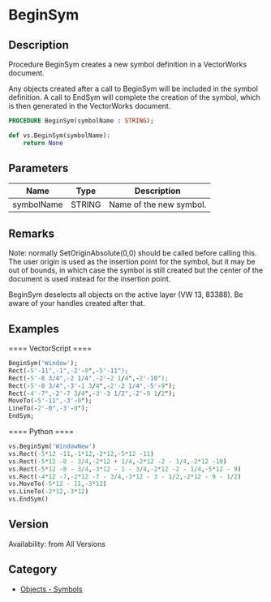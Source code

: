 # BeginSym

## Description
Procedure BeginSym creates a new symbol definition in a VectorWorks document. 

Any objects created after a call to BeginSym will be included in the symbol definition. A call to EndSym will complete the creation of the symbol, which is then generated in the VectorWorks document.

```pascal
PROCEDURE BeginSym(symbolName : STRING);
```

```python
def vs.BeginSym(symbolName):
    return None
```

## Parameters
|Name|Type|Description|
|---|---|---|
|symbolName|STRING|Name of the new symbol.|

## Remarks
Note: normally SetOriginAbsolute(0,0) should be called before calling this. The user origin is used as the insertion point for the symbol, but it may be out of bounds, in which case the symbol is still created but the center of the document is used instead for the insertion point.


BeginSym deselects all objects on the active layer (VW 13, 83388). Be aware of your handles created after that.

## Examples
==== VectorScript ====
```pascal
BeginSym('Window');
Rect(-5'-11",-1",-2'-0",-5'-11");
Rect(-5'-8 3/4",-2 1/4",-2'-2 1/4",-2'-10");
Rect(-5'-8 3/4",-3'-1 3/4",-2'-2 1/4",-5'-9");
Rect(-4'-7",-2'-7 3/4",-3'-3 1/2",-2'-9 1/2");
MoveTo(-5'-11",-3'-0");
LineTo(-2'-0",-3'-0");
EndSym;
```
==== Python ====
```python
vs.BeginSym('WindowNew')
vs.Rect(-5*12 -11,-1*12,-2*12,-5*12 -11)
vs.Rect(-5*12 -8 - 3/4,-2*12 + 1/4,-2*12 -2 - 1/4,-2*12 -10)
vs.Rect(-5*12 -8 - 3/4,-3*12 - 1 - 3/4,-2*12 -2 - 1/4,-5*12 - 9)
vs.Rect(-4*12 -7,-2*12 -7 - 3/4,-3*12 - 3 - 1/2,-2*12 - 9 - 1/2)
vs.MoveTo(-5*12 - 11,-3*12)
vs.LineTo(-2*12,-3*12)
vs.EndSym()
```

## Version
Availability: from All Versions

## Category
* [Objects - Symbols](../Categories/Objects%20-%20Symbols.md)

